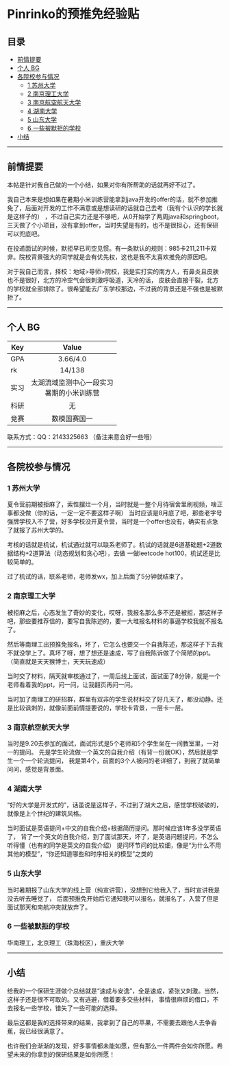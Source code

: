 # Pinrinko的预推免经验贴

## 目录
- [前情提要](#前情提要)
- [个人 BG](#个人-bg)
- [各院校参与情况](#各院校参与情况)
  - [1 苏州大学](#1-苏州大学)
  - [2 南京理工大学](#2-南京理工大学)
  - [3 南京航空航天大学](#3-南京航空航天大学)
  - [4 湖南大学](#4-湖南大学)
  - [5 山东大学](#5-山东大学)
  - [6 一些被默拒的学校](#6-一些被默拒的学校)
- [小结](#小结)

---

## 前情提要

本帖是针对我自己做的一个小结，如果对你有所帮助的话就再好不过了。

我自己本来是想如果在暑期小米训练营能拿到java开发的offer的话，就不参加推免了，后面对开发的工作不满意或是想读研的话就自己去考（我有个认识的学长就是这样子的）
，不过自己实力还是不够吧，从0开始学了两周java和springboot，三天做了个小项目，没有拿到offer，当时失望是有的，也不是很担心，还有保研可以兜底吧。

在投递面试的时候，默拒早已司空见惯。有一条默认的规则：985卡211,211卡双非。院校背景强大的同学就是会有优先权，这也是我不太喜欢推免的原因吧。

对于我自己而言，择校：地域>导师>院校，我是实打实的南方人，有鼻炎且皮肤也不是很好，北方的冷空气会很刺激呼吸道，天冷的话，
皮肤会直接干裂，北方的学校就全部排除了。很希望能去广东学校那边，不过我的背景还是不强也是被默拒了。


---

## 个人 BG

| Key |           Value           |
|-----|:-------------------------:|
| GPA |         3.66/4.0          |
| rk  |          14/138           |
| 实习  | 太湖流域监测中心一段实习<br/>暑期的小米训练营 |
| 科研  |             无             |
| 竞赛  |          数模国赛国一           |

联系方式：QQ：2143325663 （备注来意会好一些哦）

---

## 各院校参与情况

### 1 苏州大学
夏令营前期被拒麻了，索性摆烂一个月，当时就是一整个月待宿舍里刷视频，啥正事都没做（你的话，一定一定不要这样子啊）
当时应该是8月底了吧，那些老字号强牌学校入不了营，好多学校没开夏令营，当时是一个offer也没有，确实有点急了就报了苏州大学的。

考核的话就是机试，机试通过就可以联系老师了。机试的话就是6道基础题+2道数据结构+2道算法（动态规划和贪心吧），去做
一做leetcode hot100，机试还是比较简单的。

过了机试的话，联系老师，老师发wx，加上后面了5分钟就结束了。

### 2 南京理工大学

被拒麻之后，心态发生了奇妙的变化，哎呀，我报名那么多不还是被拒，那这样子吧，那些要推荐信的，要写自我陈述的，要一大堆报名材料的事逼学校我就不报名了。

然后等南理工出预推免报名，坏了，它怎么也要交一个自我陈述，那这样子下去我不就没学上了。真坏了呀，想了想还是速成，写了自我陈诉做了个简陋的ppt。
（简直就是天天猴博士，天天玩速成）

当时交了材料，隔天就审核通过了，一周后线上面试，面试面了8分钟，就是一个老师看着我的ppt，问一问，让我翻页再问一问。

当时加了南理工的研招群，群里有双非的学生说材料交了好几天了，都没动静。还是比较讽刺的，就像前面前情提要说的，学校卡背景，一层卡一层。

### 3 南京航空航天大学

当时是9.20去参加的面试，面试形式是5个老师和5个学生坐在一间教室里，一对一的提问。
先是学生轮流做一个英文的自我介绍（有背一份就OK），然后就是学生一个一个轮流提问，
我是第4个，前面的3个人被问的老详细了，到我了就简单问问，感觉是背景面。

### 4 湖南大学

“好的大学是开发式的”，话虽说是这样子，不过到了湖大之后，感觉学校破破的，就像是上个世纪的建筑风格。

当时面试是英语提问+中文的自我介绍+根据简历提问。那时候应该1年多没学英语了，
背了一个英文的自我介绍，到了面试那天，坏了，是英语问题提问，不怎么听得懂（也有的同学是英文的自我介绍）
提问环节问的比较细，像是“为什么不用其他的模型”，“你还知道哪些和时序相关的模型”之类的

### 5 山东大学

当时暑期报了山东大学的线上营（纯宣讲营），没想到它给我入了，当时宣讲我是没去听去睡觉了，
后面预推免开始后它通知我可以报名，就报名了，入营了但是面试那天和南航冲突就放弃了。

### 6 一些被默拒的学校

华南理工，北京理工（珠海校区），重庆大学

---

## 小结

给我的一个保研生涯做个总结就是“速成与安逸”，全是速成，紧张又刺激。当然，这样子还是很不可取的。又有逃避，借着要多交些材料，
事情很麻烦的借口，不去报名一些学校，错失了一些可能的选择。

最后这都是我的选择带来的结果，我拿到了自己的苹果，不需要去跟他人去争香蕉，我已经很满意了。

也许我们会渐渐的发现，好多事情都未能如愿，但有那么一件两件会如你所愿。希望未来的你拿到的保研结果是如你所愿！
